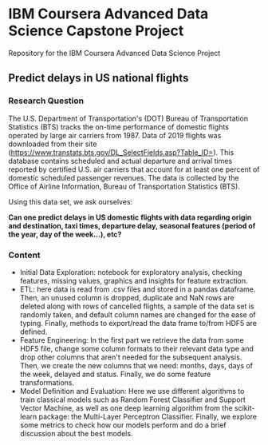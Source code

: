 # IBM Coursera Advanced Data Science Capstone Project
Repository for the IBM Coursera Advanced Data Science Project

## Predict delays in US national flights

### Research Question
The U.S. Department of Transportation's (DOT) Bureau of Transportation Statistics (BTS) tracks the on-time performance of domestic flights operated by large air carriers from 1987. Data of 2019 flights was downloaded from their site (https://www.transtats.bts.gov/DL_SelectFields.asp?Table_ID=). This database contains scheduled and actual departure and arrival times reported by certified U.S. air carriers that account for at least one percent of domestic scheduled passenger revenues. The data is collected by the Office of Airline Information, Bureau of Transportation Statistics (BTS).

Using this data set, we ask ourselves:

**Can one predict delays in US domestic flights with data regarding origin and destination, taxi times, departure delay, seasonal features (period of the year, day of the week...), etc?**

### Content

 - Initial Data Exploration: notebook for exploratory analysis, checking features, missing values, graphics and insights for feature extraction.
 - ETL: here data is read from .csv files and stored in a pandas dataframe. Then, an unused column is dropped, duplicate and NaN rows are deleted along with rows of cancelled flights, a sample of the data set is randomly taken, and default column names are changed for the ease of typing. Finally, methods to export/read the data frame to/from HDF5 are defined.
 - Feature Engineering: In the first part we retrieve the data from some HDF5 file, change some column formats to their relevant data type and drop other columns that aren't needed for the subsequent analysis. Then, we create the new columns that we need: months, days, days of the week, delayed and status. Finally, we do some feature transformations.
 - Model Definition and Evaluation: Here we use different algorithms to train classical models such as Random Forest Classifier and Support Vector Machine, as well as one deep learning algorithm from the scikit-learn package: the Multi-Layer Perceptron Classifier. Finally, we explore some metrics to check how our models perform and do a brief discussion about the best models.
